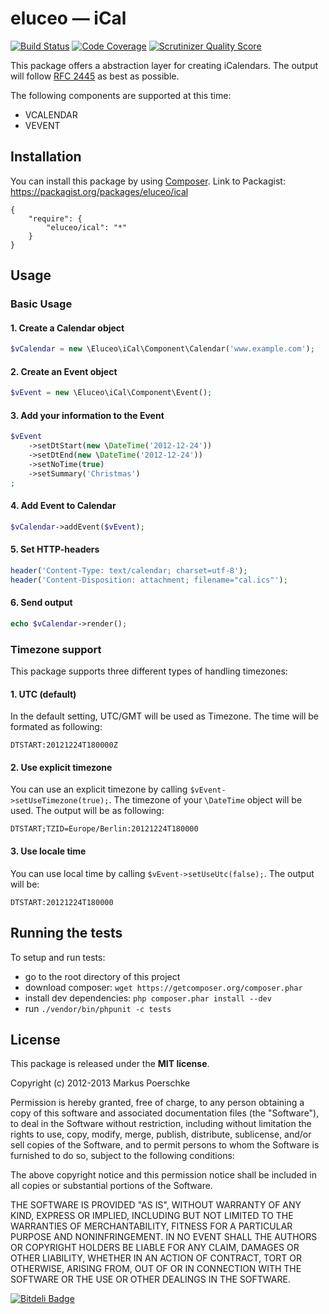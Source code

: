 # eluceo — iCal

[![Build Status](https://secure.travis-ci.org/eluceo/iCal.png)](http://travis-ci.org/eluceo/iCal) [![Code Coverage](https://scrutinizer-ci.com/g/eluceo/iCal/badges/coverage.png?s=96bd87d2615285caaef1173e80f0aad7ac98d86a)](https://scrutinizer-ci.com/g/eluceo/iCal/) [![Scrutinizer Quality Score](https://scrutinizer-ci.com/g/eluceo/iCal/badges/quality-score.png?s=dd55c5a4e8acc26b2436c2f55c4c14e3fd1026cb)](https://scrutinizer-ci.com/g/eluceo/iCal/)

This package offers a abstraction layer for creating iCalendars. The output will 
follow [RFC 2445](http://www.ietf.org/rfc/rfc2445.txt) as best as possible.

The following components are supported at this time:

* VCALENDAR
* VEVENT

## Installation

You can install this package by using [Composer](http://getcomposer.org). 
Link to Packagist: https://packagist.org/packages/eluceo/ical

```
{
    "require": {
        "eluceo/ical": "*"
    }
}
```

## Usage

### Basic Usage

#### 1. Create a Calendar object

```PHP
$vCalendar = new \Eluceo\iCal\Component\Calendar('www.example.com');
```

#### 2. Create an Event object

```PHP
$vEvent = new \Eluceo\iCal\Component\Event();
```

#### 3. Add your information to the Event

```PHP
$vEvent
    ->setDtStart(new \DateTime('2012-12-24'))
    ->setDtEnd(new \DateTime('2012-12-24'))
    ->setNoTime(true)
    ->setSummary('Christmas')
;
```

#### 4. Add Event to Calendar

```PHP
$vCalendar->addEvent($vEvent);
```

#### 5. Set HTTP-headers

```PHP
header('Content-Type: text/calendar; charset=utf-8');
header('Content-Disposition: attachment; filename="cal.ics"');
```

#### 6. Send output

```PHP
echo $vCalendar->render();
```

### Timezone support

This package supports three different types of handling timezones:

#### 1. UTC (default)

In the default setting, UTC/GMT will be used as Timezone. The time will be formated as following:

```
DTSTART:20121224T180000Z
```

#### 2. Use explicit timezone

You can use an explicit timezone by calling `$vEvent->setUseTimezone(true);`. The timezone of your 
`\DateTime` object will be used. The output will be as following:

```
DTSTART;TZID=Europe/Berlin:20121224T180000
```

#### 3. Use locale time

You can use local time by calling `$vEvent->setUseUtc(false);`. The output will be:

```
DTSTART:20121224T180000
```

## Running the tests

To setup and run tests:

- go to the root directory of this project
- download composer: `wget https://getcomposer.org/composer.phar`
- install dev dependencies: `php composer.phar install --dev`
- run `./vendor/bin/phpunit -c tests`

## License

This package is released under the __MIT license__.

Copyright (c) 2012-2013 Markus Poerschke

Permission is hereby granted, free of charge, to any person obtaining a copy
of this software and associated documentation files (the "Software"), to deal
in the Software without restriction, including without limitation the rights
to use, copy, modify, merge, publish, distribute, sublicense, and/or sell
copies of the Software, and to permit persons to whom the Software is furnished
to do so, subject to the following conditions:

The above copyright notice and this permission notice shall be included in all
copies or substantial portions of the Software.

THE SOFTWARE IS PROVIDED "AS IS", WITHOUT WARRANTY OF ANY KIND, EXPRESS OR
IMPLIED, INCLUDING BUT NOT LIMITED TO THE WARRANTIES OF MERCHANTABILITY,
FITNESS FOR A PARTICULAR PURPOSE AND NONINFRINGEMENT. IN NO EVENT SHALL THE
AUTHORS OR COPYRIGHT HOLDERS BE LIABLE FOR ANY CLAIM, DAMAGES OR OTHER
LIABILITY, WHETHER IN AN ACTION OF CONTRACT, TORT OR OTHERWISE, ARISING FROM,
OUT OF OR IN CONNECTION WITH THE SOFTWARE OR THE USE OR OTHER DEALINGS IN
THE SOFTWARE.


[![Bitdeli Badge](https://d2weczhvl823v0.cloudfront.net/eluceo/ical/trend.png)](https://bitdeli.com/free "Bitdeli Badge")

